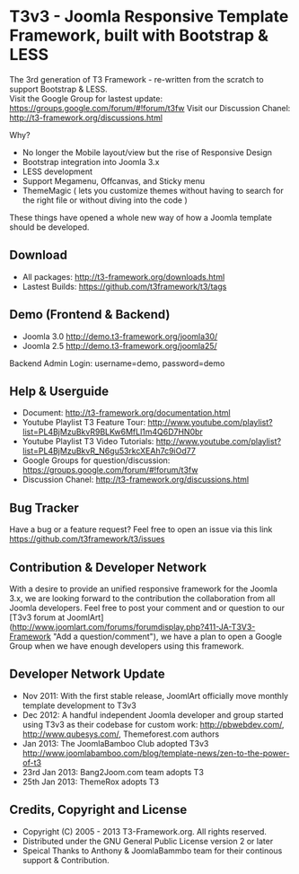 T3v3 - Joomla Responsive Template Framework, built with Bootstrap & LESS
==============

The 3rd generation of T3 Framework - re-written from the scratch to support Bootstrap & LESS.  
Visit the Google Group for lastest update: 
https://groups.google.com/forum/#!forum/t3fw
Visit our Discussion Chanel: http://t3-framework.org/discussions.html

Why?
- No longer the Mobile layout/view but the rise of Responsive Design
- Bootstrap integration into Joomla 3.x 
- LESS development 
- Support Megamenu, Offcanvas, and Sticky menu
- ThemeMagic ( lets you customize themes without having to search for the right file or without diving into the code )

These things have opened a whole new way of how a Joomla template should be developed. 

Download 
--------
- All packages: http://t3-framework.org/downloads.html
- Lastest Builds: https://github.com/t3framework/t3/tags 


Demo (Frontend & Backend)
--------
- Joomla 3.0 http://demo.t3-framework.org/joomla30/
- Joomla 2.5 http://demo.t3-framework.org/joomla25/

Backend Admin Login: username=demo, password=demo

Help & Userguide
------------
- Document: http://t3-framework.org/documentation.html
- Youtube Playlist T3 Feature Tour: http://www.youtube.com/playlist?list=PL4BjMzuBkvR9BLKw6MfLl1m4Q6D7HN0br
- Youtube Playlist T3 Video Tutorials: http://www.youtube.com/playlist?list=PL4BjMzuBkvR_N6gu53rkcXEAh7c9iOd77
- Google Groups for question/discussion: https://groups.google.com/forum/#!forum/t3fw
- Discussion Chanel: http://t3-framework.org/discussions.html



Bug Tracker
------------
Have a bug or a feature request? Feel free to open an issue via this link https://github.com/t3framework/t3/issues

Contribution & Developer Network
----------
With a desire to provide an unified responsive framework for the Joomla 3.x, we are looking forward to the contribution the collaboration from all 
Joomla developers. Feel free to post your comment and or question to our [T3v3 forum at JoomlArt] (http://www.joomlart.com/forums/forumdisplay.php?411-JA-T3V3-Framework "Add a question/comment"), we have a plan to open a Google Group when we have enough developers using this framework.

Developer Network Update
----------
- Nov 2011: With the first stable release, JoomlArt officially move monthly template development to T3v3 
- Dec 2012: A handful independent Joomla developer and group started using T3v3 as their codebase for custom work: http://pbwebdev.com/, http://www.qubesys.com/, Themeforest.com authors
- Jan 2013: The JoomlaBamboo Club adopted T3v3 http://www.joomlabamboo.com/blog/template-news/zen-to-the-power-of-t3
- 23rd Jan 2013:  Bang2Joom.com team adopts T3
- 25th Jan 2013: ThemeRox adopts T3

Credits, Copyright and License
----------
  * Copyright (C) 2005 - 2013 T3-Framework.org. All rights reserved.
  * Distributed under the GNU General Public License version 2 or later
  * Speical Thanks to Anthony & JoomlaBammbo team for their continous support & Contribution. 
